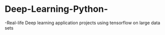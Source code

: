 # Deep-Learning-Python-
-Real-life Deep learning application projects using tensorflow on large data sets 
